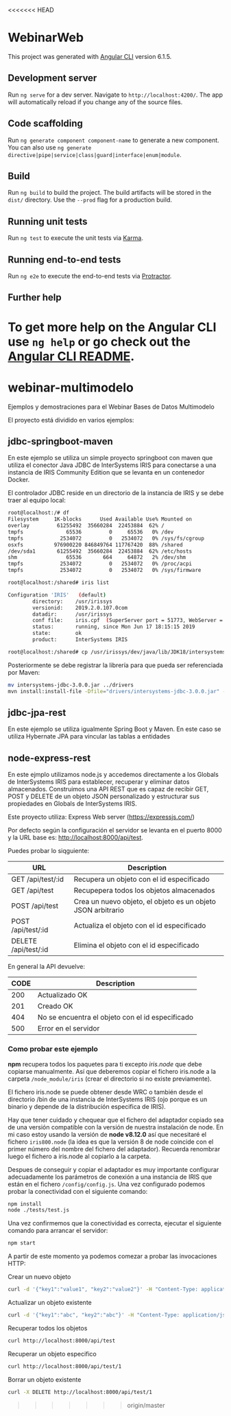 <<<<<<< HEAD
# WebinarWeb

This project was generated with [Angular CLI](https://github.com/angular/angular-cli) version 6.1.5.

## Development server

Run `ng serve` for a dev server. Navigate to `http://localhost:4200/`. The app will automatically reload if you change any of the source files.

## Code scaffolding

Run `ng generate component component-name` to generate a new component. You can also use `ng generate directive|pipe|service|class|guard|interface|enum|module`.

## Build

Run `ng build` to build the project. The build artifacts will be stored in the `dist/` directory. Use the `--prod` flag for a production build.

## Running unit tests

Run `ng test` to execute the unit tests via [Karma](https://karma-runner.github.io).

## Running end-to-end tests

Run `ng e2e` to execute the end-to-end tests via [Protractor](http://www.protractortest.org/).

## Further help

To get more help on the Angular CLI use `ng help` or go check out the [Angular CLI README](https://github.com/angular/angular-cli/blob/master/README.md).
=======
# webinar-multimodelo

Ejemplos y demostraciones para el Webinar Bases de Datos Multimodelo

El proyecto está dividido en varios ejemplos:

## jdbc-springboot-maven

En este ejemplo se utiliza un simple proyecto springboot con maven que utiliza el conector Java JDBC de InterSystems IRIS para conectarse a una instancia de IRIS Community Edition que se levanta en un contenedor Docker.

El controlador JDBC reside en un directorio de la instancia de IRIS y se debe traer al equipo local:

```bash
root@localhost:/# df
Filesystem     1K-blocks      Used Available Use% Mounted on
overlay         61255492  35660284  22453884  62% /
tmpfs              65536         0     65536   0% /dev
tmpfs            2534072         0   2534072   0% /sys/fs/cgroup
osxfs          976900220 846849764 117767420  88% /shared
/dev/sda1       61255492  35660284  22453884  62% /etc/hosts
shm                65536       664     64872   2% /dev/shm
tmpfs            2534072         0   2534072   0% /proc/acpi
tmpfs            2534072         0   2534072   0% /sys/firmware

root@localhost:/shared# iris list

Configuration 'IRIS'   (default)
        directory:    /usr/irissys
        versionid:    2019.2.0.107.0com
        datadir:      /usr/irissys
        conf file:    iris.cpf  (SuperServer port = 51773, WebServer = 52773)
        status:       running, since Mon Jun 17 18:15:15 2019
        state:        ok
        product:      InterSystems IRIS

root@localhost:/shared# cp /usr/irissys/dev/java/lib/JDK18/intersystems-jdbc-3.0.0.jar /shared/
```

Posteriormente se debe registrar la librería para que pueda ser referenciada por Maven:

```bash
mv intersystems-jdbc-3.0.0.jar ../drivers
mvn install:install-file -Dfile="drivers/intersystems-jdbc-3.0.0.jar" -DgroupId="com.intersystems.jdbc" -DartifactId="IRISDriver" -Dversion="3.0.0" -Dpackaging=jar
```

## jdbc-jpa-rest

En este ejemplo se utiliza igualmente Spring Boot y Maven. En este caso se utiliza Hybernate JPA para vincular las tablas a entidades

## node-express-rest

En este ejmplo utilizamos node.js y accedemos directamente a los Globals de InterSystems IRIS para establecer, recuperar y eliminar datos almacenados. Construimos una API REST que es capaz de recibir GET, POST y DELETE de un objeto JSON personalizado y estructurar sus propiedades en Globals de InterSystems IRIS.

Este proyecto utiliza:
Express Web server (<https://expressjs.com/>)

Por defecto según la configuración el servidor se levanta en el puerto 8000 y la URL base es:
 <http://localhost:8000/api/test>.

Puedes probar lo siqguiente:

URL | Description
--- | -----------
GET /api/test/:id | Recupera un objeto con el id especificado
GET /api/test| Recupepera todos los objetos almacenados
POST /api/test| Crea un nuevo objeto, el objeto es un objeto JSON arbitrario
POST /api/test/:id | Actualiza el objeto con el id especificado
DELETE /api/test/:id| Elimina el objeto con el id especificado

En general la API devuelve:

CODE | Description
---- | -----------
200 | Actualizado OK
201 | Creado OK
404 | No se encuentra el objeto con el id especificado
500 | Error en el servidor

### Como probar este ejemplo

**npm** recupera todos los paquetes para ti excepto *iris.node* que debe copiarse manualmente. Así que deberemos copiar el fichero iris.node a la carpeta `/node_module/iris` (crear el directorio si no existe previamente).

El fichero iris.node se puede obtener desde WRC o también desde el directorio /bin de una instancia de InterSystems IRIS (ojo porque es un binario y depende de la distribución especifica de IRIS).

Hay que tener cuidado y chequear que el fichero del adaptador copiado sea de una versión compatible con la versión de nuestra instalación de node. En mi caso estoy usando la versión de **node v8.12.0** así que necesitaré el fichero `iris800.node` (la idea es que la versión 8 de node coincide con el primer número del nombre del fichero del adaptador). Recuerda renombrar luego el fichero a iris.node al copiarlo a la carpeta.

Despues de conseguir y copiar el adaptador es muy importante configurar adecuadamente los parámetros de conexión a una instancia de IRIS que están en el fichero `/config/config.js`. Una vez configurado podemos probar la conectividad con el siguiente comando:

```bash
npm install
node ./tests/test.js
```

Una vez confirmemos que la conectividad es correcta, ejecutar el siguiente comando para arrancar el servidor:

```bash
npm start
```

A partir de este momento ya podemos comezar a probar las invocaciones HTTP:

Crear un nuevo objeto

```bash
curl -d '{"key1":"value1", "key2":"value2"}' -H "Content-Type: application/json" -X POST http://localhost:8000/api/test
```

Actualizar un objeto existente

```bash
curl -d '{"key1":"abc", "key2":"abc"}' -H "Content-Type: application/json" -X POST http://localhost:8000/api/test/1
```

Recuperar todos los objetos

```bash
curl http://localhost:8000/api/test
```

Recuperar un objeto especifico

```bash
curl http://localhost:8000/api/test/1
```

Borrar un objeto existente

```bash
curl -X DELETE http://localhost:8000/api/test/1
```
>>>>>>> origin/master
